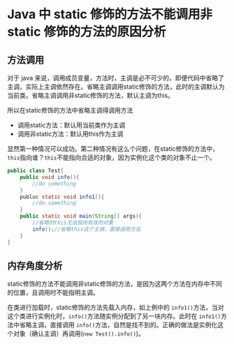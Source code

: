 # Java 中 static 修饰的方法不能调用非 static 修饰的方法的原因分析

## 方法调用

对于 java 来说，调用成员变量，方法时，主调是必不可少的，即便代码中省略了主调，实际上主调依然存在。省略主调调用static修饰的方法，此时的主调默认为当前类。省略主调调用非static修饰的方法，默认主调为this。

所以在static修饰的方法中省略主调得调用方法

- 调用static方法：默认用当前类作为主调
- 调用非static方法：默认用this作为主调

显然第一种情况可以成功。第二种情况有这么个问题，在static修饰的方法中，`this`指向谁？`this`不能指向合适的对象，因为实例化这个类的对象不止一个。

```Java
public class Test{
    public void info(){
        //do something
    }
    publuc static void info1(){
        //do something
    }
    public static void main(String[] args){
        //省略的this无法指向有效的对象
        info();//省略this这个主调，直接调用方法
    }
}
```

## 内存角度分析

static修饰的方法不能调用非static修饰的方法，是因为这两个方法在内存中不同的位置，且调用时不能指明主调。

在类进行加载时，static修饰的方法先载入内存，如上例中的 `info1()`方法，当对这个类进行实例化时，`info()`方法随实例分配到了另一块内存。此时在 `info1()`方法中省略主调，直接调用 `info()`方法，自然是找不到的。正确的做法是实例化这个对象（确认主调）再调用(`new Test().info()`)。
